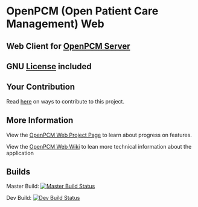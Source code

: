 # OpenPCM (Open Patient Care Management) Web

## Web Client for [OpenPCM Server]

## GNU [License] included

## Your Contribution
Read [here] on ways to contribute to this project.

## More Information

View the [OpenPCM Web Project Page] to learn about progress on features.

View the [OpenPCM Web Wiki] to lean more technical information about the application

## Builds
Master Build:
[![Master Build Status](http://openpcm.org:9091/buildStatus/icon?job=OpenPCM_Web_Master)](http://openpcm.org:9091/job/OpenPCM_Web_Master)

Dev Build:
[![Dev Build Status](http://openpcm.org:9091/buildStatus/icon?job=OpenPCM_Web_Dev)](http://openpcm.org:9091/job/OpenPCM_Web_Dev)

[License]: https://github.com/OpenPCM/openpcm-web/blob/dev/LICENSE
[here]: https://github.com/OpenPCM/openpcm-web/blob/dev/CONTRIBUTING.md
[OpenPCM Server]: https://github.com/OpenPCM/openpcm-server
[OpenPCM Web Project Page]: https://github.com/OpenPCM/openpcm-web/projects
[OpenPCM Web Wiki]: https://github.com/OpenPCM/openpcm-web/wiki
